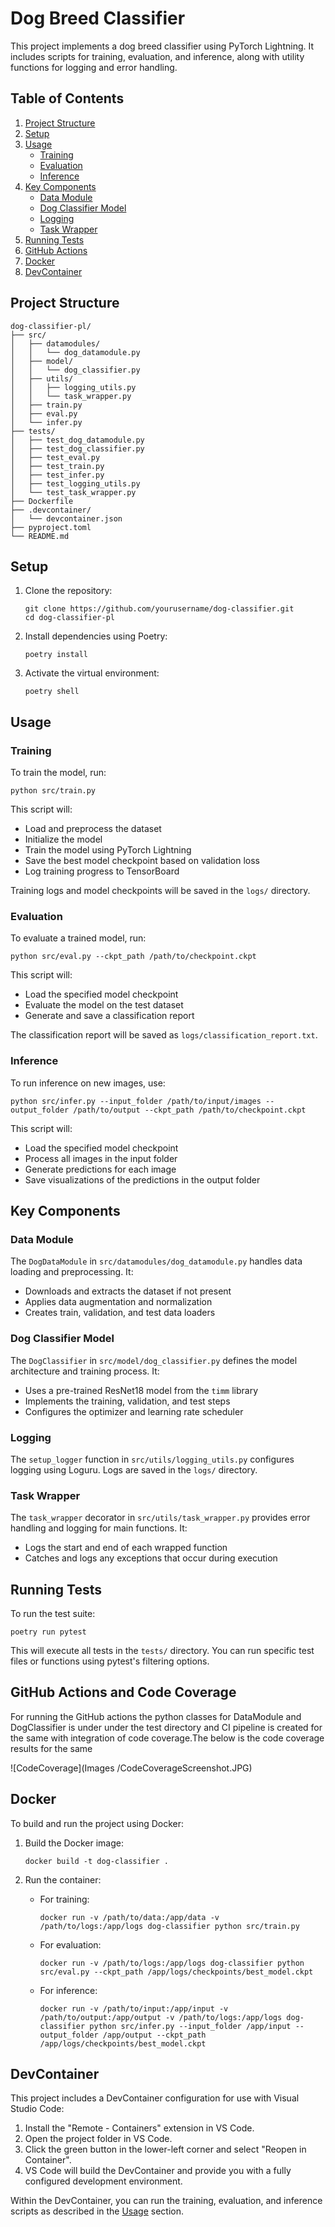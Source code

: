 # Dog Breed Classifier

This project implements a dog breed classifier using PyTorch Lightning. It includes scripts for training, evaluation, and inference, along with utility functions for logging and error handling.

## Table of Contents
1. [Project Structure](#project-structure)
2. [Setup](#setup)
3. [Usage](#usage)
   - [Training](#training)
   - [Evaluation](#evaluation)
   - [Inference](#inference)
4. [Key Components](#key-components)
   - [Data Module](#data-module)
   - [Dog Classifier Model](#dog-classifier-model)
   - [Logging](#logging)
   - [Task Wrapper](#task-wrapper)
5. [Running Tests](#running-tests)
6. [GitHub Actions](#code-coverage)
7. [Docker](#docker)
8. [DevContainer](#devcontainer)

## Project Structure

```
dog-classifier-pl/
├── src/
│   ├── datamodules/
│   │   └── dog_datamodule.py
│   ├── model/
│   │   └── dog_classifier.py
│   ├── utils/
│   │   ├── logging_utils.py
│   │   └── task_wrapper.py
│   ├── train.py
│   ├── eval.py
│   └── infer.py
├── tests/
│   ├── test_dog_datamodule.py
│   ├── test_dog_classifier.py
│   ├── test_eval.py
│   ├── test_train.py
│   ├── test_infer.py
│   ├── test_logging_utils.py
│   └── test_task_wrapper.py
├── Dockerfile
├── .devcontainer/
│   └── devcontainer.json
├── pyproject.toml
└── README.md
```

## Setup

1. Clone the repository:
   ```
   git clone https://github.com/yourusername/dog-classifier.git
   cd dog-classifier-pl
   ```

2. Install dependencies using Poetry:
   ```
   poetry install
   ```

3. Activate the virtual environment:
   ```
   poetry shell
   ```

## Usage

### Training

To train the model, run:

```
python src/train.py
```

This script will:
- Load and preprocess the dataset
- Initialize the model
- Train the model using PyTorch Lightning
- Save the best model checkpoint based on validation loss
- Log training progress to TensorBoard

Training logs and model checkpoints will be saved in the `logs/` directory.

### Evaluation

To evaluate a trained model, run:

```
python src/eval.py --ckpt_path /path/to/checkpoint.ckpt
```

This script will:
- Load the specified model checkpoint
- Evaluate the model on the test dataset
- Generate and save a classification report

The classification report will be saved as `logs/classification_report.txt`.

### Inference

To run inference on new images, use:

```
python src/infer.py --input_folder /path/to/input/images --output_folder /path/to/output --ckpt_path /path/to/checkpoint.ckpt
```

This script will:
- Load the specified model checkpoint
- Process all images in the input folder
- Generate predictions for each image
- Save visualizations of the predictions in the output folder

## Key Components

### Data Module

The `DogDataModule` in `src/datamodules/dog_datamodule.py` handles data loading and preprocessing. It:
- Downloads and extracts the dataset if not present
- Applies data augmentation and normalization
- Creates train, validation, and test data loaders

### Dog Classifier Model

The `DogClassifier` in `src/model/dog_classifier.py` defines the model architecture and training process. It:
- Uses a pre-trained ResNet18 model from the `timm` library
- Implements the training, validation, and test steps
- Configures the optimizer and learning rate scheduler

### Logging

The `setup_logger` function in `src/utils/logging_utils.py` configures logging using Loguru. Logs are saved in the `logs/` directory.

### Task Wrapper

The `task_wrapper` decorator in `src/utils/task_wrapper.py` provides error handling and logging for main functions. It:
- Logs the start and end of each wrapped function
- Catches and logs any exceptions that occur during execution

## Running Tests

To run the test suite:

```
poetry run pytest
```

This will execute all tests in the `tests/` directory. You can run specific test files or functions using pytest's filtering options.

## GitHub Actions and Code Coverage
For running the GitHub actions the python classes for DataModule and DogClassifier is under under the test directory and CI pipeline is created for the same with integration of code coverage.The below is the code coverage results for the same 

![CodeCoverage](Images
/CodeCoverageScreenshot.JPG)

## Docker

To build and run the project using Docker:

1. Build the Docker image:
   ```
   docker build -t dog-classifier .
   ```

2. Run the container:
   - For training:
     ```
     docker run -v /path/to/data:/app/data -v /path/to/logs:/app/logs dog-classifier python src/train.py
     ```
   - For evaluation:
     ```
     docker run -v /path/to/logs:/app/logs dog-classifier python src/eval.py --ckpt_path /app/logs/checkpoints/best_model.ckpt
     ```
   - For inference:
     ```
     docker run -v /path/to/input:/app/input -v /path/to/output:/app/output -v /path/to/logs:/app/logs dog-classifier python src/infer.py --input_folder /app/input --output_folder /app/output --ckpt_path /app/logs/checkpoints/best_model.ckpt
     ```

## DevContainer

This project includes a DevContainer configuration for use with Visual Studio Code:

1. Install the "Remote - Containers" extension in VS Code.
2. Open the project folder in VS Code.
3. Click the green button in the lower-left corner and select "Reopen in Container".
4. VS Code will build the DevContainer and provide you with a fully configured development environment.

Within the DevContainer, you can run the training, evaluation, and inference scripts as described in the [Usage](#usage) section.
